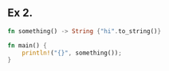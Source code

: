 ## Ex 2.

```rust
fn something() -> String {"hi".to_string()}

fn main() {
    println!("{}", something());
}
```
